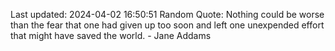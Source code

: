 Last updated: 2024-04-02 16:50:51
Random Quote: Nothing could be worse than the fear that one had given up too soon and left one unexpended effort that might have saved the world. - Jane Addams
